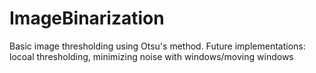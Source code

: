 # ImageBinarization
Basic image thresholding using Otsu's method.
Future implementations:
  locoal thresholding,
  minimizing noise with windows/moving windows 
